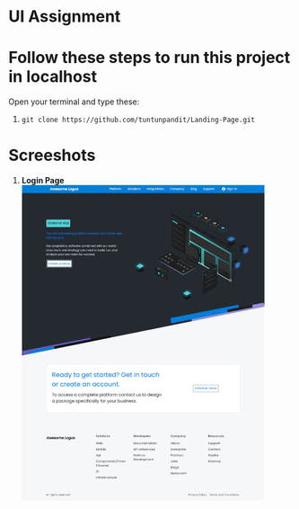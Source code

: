 
# UI Assignment

# Follow these steps to run this project in localhost

Open your terminal and type these:
1. `git clone https://github.com/tuntunpandit/Landing-Page.git`
<!-- 2. `npm install`
3. `ng serve -o` -->

# Screeshots

1. **Login Page**
    <div>
      <img src="screenshots/all.png" width="90%" title="whole-page">
    </div>


